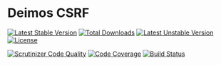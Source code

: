 # Deimos CSRF

[![Latest Stable Version](https://poser.pugx.org/deimos/csrf/v/stable)](https://packagist.org/packages/deimos/csrf)
[![Total Downloads](https://poser.pugx.org/deimos/csrf/downloads)](https://packagist.org/packages/deimos/csrf)
[![Latest Unstable Version](https://poser.pugx.org/deimos/csrf/v/unstable)](https://packagist.org/packages/deimos/csrf)
[![License](https://poser.pugx.org/deimos/csrf/license)](https://packagist.org/packages/deimos/csrf)

[![Scrutinizer Code Quality](https://scrutinizer-ci.com/g/DeimosProject/CSRF/badges/quality-score.png?b=master)](https://scrutinizer-ci.com/g/DeimosProject/CSRF/?branch=master)
[![Code Coverage](https://scrutinizer-ci.com/g/DeimosProject/CSRF/badges/coverage.png?b=master)](https://scrutinizer-ci.com/g/DeimosProject/CSRF/?branch=master)
[![Build Status](https://scrutinizer-ci.com/g/DeimosProject/CSRF/badges/build.png?b=master)](https://scrutinizer-ci.com/g/DeimosProject/CSRF/build-status/master)

